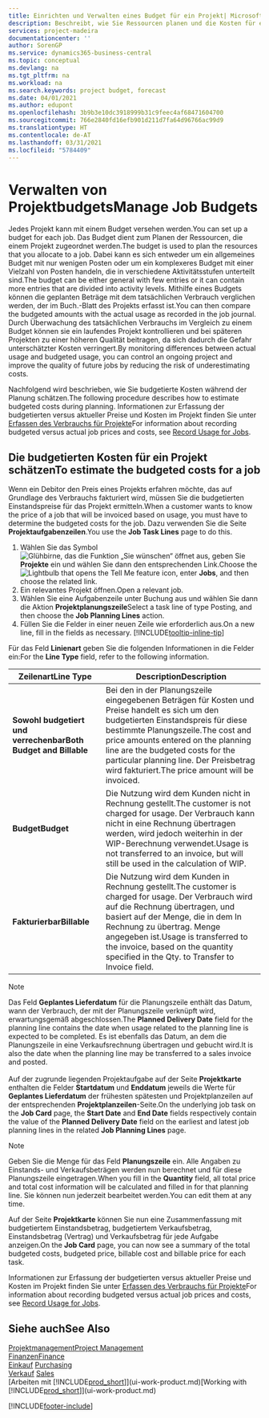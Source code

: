 ```yaml
---
title: Einrichten und Verwalten eines Budget für ein Projekt| Microsoft Docs
description: Beschreibt, wie Sie Ressourcen planen und die Kosten für ein Projekt durch das Einrichten eines Budgets für jedes Projekt prognostizieren und steuern.
services: project-madeira
documentationcenter: ''
author: SorenGP
ms.service: dynamics365-business-central
ms.topic: conceptual
ms.devlang: na
ms.tgt_pltfrm: na
ms.workload: na
ms.search.keywords: project budget, forecast
ms.date: 04/01/2021
ms.author: edupont
ms.openlocfilehash: 3b9b3e10dc3918999b31c9feec4af68471604700
ms.sourcegitcommit: 766e2840fd16efb901d211d7fa64d96766ac99d9
ms.translationtype: HT
ms.contentlocale: de-AT
ms.lasthandoff: 03/31/2021
ms.locfileid: "5784409"
---
```

# <a name="manage-job-budgets"></a><span data-ttu-id="646f0-103">Verwalten von Projektbudgets</span><span class="sxs-lookup"><span data-stu-id="646f0-103">Manage Job Budgets</span></span>
<span data-ttu-id="646f0-104">Jedes Projekt kann mit einem Budget versehen werden.</span><span class="sxs-lookup"><span data-stu-id="646f0-104">You can set up a budget for each job.</span></span> <span data-ttu-id="646f0-105">Das Budget dient zum Planen der Ressourcen, die einem Projekt zugeordnet werden.</span><span class="sxs-lookup"><span data-stu-id="646f0-105">The budget is used to plan the resources that you allocate to a job.</span></span> <span data-ttu-id="646f0-106">Dabei kann es sich entweder um ein allgemeines Budget mit nur wenigen Posten oder um ein komplexeres Budget mit einer Vielzahl von Posten handeln, die in verschiedene Aktivitätsstufen unterteilt sind.</span><span class="sxs-lookup"><span data-stu-id="646f0-106">The budget can be either general with few entries or it can contain more entries that are divided into activity levels.</span></span> <span data-ttu-id="646f0-107">Mithilfe eines Budgets können die geplanten Beträge mit dem tatsächlichen Verbrauch verglichen werden, der im Buch.-Blatt des Projekts erfasst ist.</span><span class="sxs-lookup"><span data-stu-id="646f0-107">You can then compare the budgeted amounts with the actual usage as recorded in the job journal.</span></span> <span data-ttu-id="646f0-108">Durch Überwachung des tatsächlichen Verbrauchs im Vergleich zu einem Budget können sie ein laufendes Projekt kontrollieren und bei späteren Projekten zu einer höheren Qualität beitragen, da sich dadurch die Gefahr unterschätzter Kosten verringert.</span><span class="sxs-lookup"><span data-stu-id="646f0-108">By monitoring differences between actual usage and budgeted usage, you can control an ongoing project and improve the quality of future jobs by reducing the risk of underestimating costs.</span></span>

<span data-ttu-id="646f0-109">Nachfolgend wird beschrieben, wie Sie budgetierte Kosten während der Planung schätzen.</span><span class="sxs-lookup"><span data-stu-id="646f0-109">The following procedure describes how to estimate budgeted costs during planning.</span></span> <span data-ttu-id="646f0-110">Informationen zur Erfassung der budgetierten versus aktueller Preise und Kosten im Projekt finden Sie unter [Erfassen des Verbrauchs für Projekte](projects-how-record-job-usage.md)</span><span class="sxs-lookup"><span data-stu-id="646f0-110">For information about recording budgeted versus actual job prices and costs, see [Record Usage for Jobs](projects-how-record-job-usage.md).</span></span>  

## <a name="to-estimate-the-budgeted-costs-for-a-job"></a><a name="JobBudgetCosts"></a> <span data-ttu-id="646f0-111">Die budgetierten Kosten für ein Projekt schätzen</span><span class="sxs-lookup"><span data-stu-id="646f0-111">To estimate the budgeted costs for a job</span></span>
<span data-ttu-id="646f0-112">Wenn ein Debitor den Preis eines Projekts erfahren möchte, das auf Grundlage des Verbrauchs fakturiert wird, müssen Sie die budgetierten Einstandspreise für das Projekt ermitteln.</span><span class="sxs-lookup"><span data-stu-id="646f0-112">When a customer wants to know the price of a job that will be invoiced based on usage, you must have to determine the budgeted costs for the job.</span></span> <span data-ttu-id="646f0-113">Dazu verwenden Sie die Seite **Projektaufgabenzeilen**.</span><span class="sxs-lookup"><span data-stu-id="646f0-113">You use the **Job Task Lines** page to do this.</span></span>

1. <span data-ttu-id="646f0-114">Wählen Sie das Symbol ![Glühbirne, das die Funktion „Sie wünschen“ öffnet](media/ui-search/search_small.png "Tell Me-Funktion") aus, geben Sie **Projekte** ein und wählen Sie dann den entsprechenden Link.</span><span class="sxs-lookup"><span data-stu-id="646f0-114">Choose the ![Lightbulb that opens the Tell Me feature](media/ui-search/search_small.png "Tell me what you want to do") icon, enter **Jobs**, and then choose the related link.</span></span>  
2. <span data-ttu-id="646f0-115">Ein relevantes Projekt öffnen.</span><span class="sxs-lookup"><span data-stu-id="646f0-115">Open a relevant job.</span></span>
3. <span data-ttu-id="646f0-116">Wählen Sie eine Aufgabenzeile unter Buchung aus und wählen Sie dann die Aktion **Projektplanungszeile**</span><span class="sxs-lookup"><span data-stu-id="646f0-116">Select a task line of type Posting, and then choose the **Job Planning Lines** action.</span></span>
4. <span data-ttu-id="646f0-117">Füllen Sie die Felder in einer neuen Zeile wie erforderlich aus.</span><span class="sxs-lookup"><span data-stu-id="646f0-117">On a new line, fill in the fields as necessary.</span></span> [!INCLUDE[tooltip-inline-tip](includes/tooltip-inline-tip_md.md)]   

<span data-ttu-id="646f0-118">Für das Feld **Linienart** geben Sie die folgenden Informationen in die Felder ein:</span><span class="sxs-lookup"><span data-stu-id="646f0-118">For the **Line Type** field, refer to the following information.</span></span>  

| <span data-ttu-id="646f0-119">Zeilenart</span><span class="sxs-lookup"><span data-stu-id="646f0-119">Line Type</span></span> | <span data-ttu-id="646f0-120">Description</span><span class="sxs-lookup"><span data-stu-id="646f0-120">Description</span></span> |
| --- | --- |
| <span data-ttu-id="646f0-121">**Sowohl budgetiert und verrechenbar**</span><span class="sxs-lookup"><span data-stu-id="646f0-121">**Both Budget and Billable**</span></span> |<span data-ttu-id="646f0-122">Bei den in der Planungszeile eingegebenen Beträgen für Kosten und Preise handelt es sich um den budgetierten Einstandspreis für diese bestimmte Planungszeile.</span><span class="sxs-lookup"><span data-stu-id="646f0-122">The cost and price amounts entered on the planning line are the budgeted costs for the particular planning line.</span></span> <span data-ttu-id="646f0-123">Der Preisbetrag wird fakturiert.</span><span class="sxs-lookup"><span data-stu-id="646f0-123">The price amount will be invoiced.</span></span> |
| <span data-ttu-id="646f0-124">**Budget**</span><span class="sxs-lookup"><span data-stu-id="646f0-124">**Budget**</span></span> |<span data-ttu-id="646f0-125">Die Nutzung wird dem Kunden nicht in Rechnung gestellt.</span><span class="sxs-lookup"><span data-stu-id="646f0-125">The customer is not charged for usage.</span></span> <span data-ttu-id="646f0-126">Der Verbrauch kann nicht in eine Rechnung übertragen werden, wird jedoch weiterhin in der WIP-Berechnung verwendet.</span><span class="sxs-lookup"><span data-stu-id="646f0-126">Usage is not transferred to an invoice, but will still be used in the calculation of WIP.</span></span> |
| <span data-ttu-id="646f0-127">**Fakturierbar**</span><span class="sxs-lookup"><span data-stu-id="646f0-127">**Billable**</span></span> |<span data-ttu-id="646f0-128">Die Nutzung wird dem Kunden in Rechnung gestellt.</span><span class="sxs-lookup"><span data-stu-id="646f0-128">The customer is charged for usage.</span></span> <span data-ttu-id="646f0-129">Der Verbrauch wird auf die Rechnung übertragen, und basiert auf der Menge, die in dem In Rechnung zu übertrag. Menge angegeben ist.</span><span class="sxs-lookup"><span data-stu-id="646f0-129">Usage is transferred to the invoice, based on the quantity specified in the Qty. to Transfer to Invoice field.</span></span> |

> [!NOTE]  
> <span data-ttu-id="646f0-130">Das Feld **Geplantes Lieferdatum** für die Planungszeile enthält das Datum, wann der Verbrauch, der mit der Planungszeile verknüpft wird, erwartungsgemäß abgeschlossen.</span><span class="sxs-lookup"><span data-stu-id="646f0-130">The **Planned Delivery Date** field for the planning line contains the date when usage related to the planning line is expected to be completed.</span></span> <span data-ttu-id="646f0-131">Es ist ebenfalls das Datum, an dem die Planungszeile in eine Verkaufsrechnung übertragen und gebucht wird.</span><span class="sxs-lookup"><span data-stu-id="646f0-131">It is also the date when the planning line may be transferred to a sales invoice and posted.</span></span> <br /><br /> <span data-ttu-id="646f0-132">Auf der zugrunde liegenden Projektaufgabe auf der Seite **Projektkarte** enthalten die Felder **Startdatum** und **Enddatum** jeweils die Werte für **Geplantes Lieferdatum** der frühesten spätesten und Projektplanzeilen auf der entsprechenden **Projektplanzeilen**-Seite.</span><span class="sxs-lookup"><span data-stu-id="646f0-132">On the underlying job task on the **Job Card** page, the **Start Date** and **End Date** fields respectively contain the value of the **Planned Delivery Date** field on the earliest and latest job planning lines in the related **Job Planning Lines** page.</span></span>

> [!NOTE]  
>   <span data-ttu-id="646f0-133">Geben Sie die Menge für das Feld **Planungszeile** ein. Alle Angaben zu Einstands- und Verkaufsbeträgen werden nun berechnet und für diese Planungszeile eingetragen.</span><span class="sxs-lookup"><span data-stu-id="646f0-133">When you fill in the **Quantity** field, all total price and total cost information will be calculated and filled in for that planning line.</span></span> <span data-ttu-id="646f0-134">Sie können nun jederzeit bearbeitet werden.</span><span class="sxs-lookup"><span data-stu-id="646f0-134">You can edit them at any time.</span></span>

<span data-ttu-id="646f0-135">Auf der Seite **Projektkarte** können Sie nun eine Zusammenfassung mit budgetiertem Einstandsbetrag, budgetiertem Verkaufsbetrag, Einstandsbetrag (Vertrag) und Verkaufsbetrag für jede Aufgabe anzeigen.</span><span class="sxs-lookup"><span data-stu-id="646f0-135">On the **Job Card** page, you can now see a summary of the total budgeted costs, budgeted price, billable cost and billable price for each task.</span></span>

<span data-ttu-id="646f0-136">Informationen zur Erfassung der budgetierten versus aktueller Preise und Kosten im Projekt finden Sie unter [Erfassen des Verbrauchs für Projekte](projects-how-record-job-usage.md)</span><span class="sxs-lookup"><span data-stu-id="646f0-136">For information about recording budgeted versus actual job prices and costs, see [Record Usage for Jobs](projects-how-record-job-usage.md).</span></span>

## <a name="see-also"></a><span data-ttu-id="646f0-137">Siehe auch</span><span class="sxs-lookup"><span data-stu-id="646f0-137">See Also</span></span>
[<span data-ttu-id="646f0-138">Projektmanagement</span><span class="sxs-lookup"><span data-stu-id="646f0-138">Project Management</span></span>](projects-manage-projects.md)  
[<span data-ttu-id="646f0-139">Finanzen</span><span class="sxs-lookup"><span data-stu-id="646f0-139">Finance</span></span>](finance.md)  
<span data-ttu-id="646f0-140">[Einkauf](purchasing-manage-purchasing.md)       </span><span class="sxs-lookup"><span data-stu-id="646f0-140">[Purchasing](purchasing-manage-purchasing.md)       </span></span>  
<span data-ttu-id="646f0-141">[Verkauf](sales-manage-sales.md)    </span><span class="sxs-lookup"><span data-stu-id="646f0-141">[Sales](sales-manage-sales.md)    </span></span>  
<span data-ttu-id="646f0-142">[Arbeiten mit [!INCLUDE[prod_short](includes/prod_short.md)]](ui-work-product.md)</span><span class="sxs-lookup"><span data-stu-id="646f0-142">[Working with [!INCLUDE[prod_short](includes/prod_short.md)]](ui-work-product.md)</span></span>  


[!INCLUDE[footer-include](includes/footer-banner.md)]